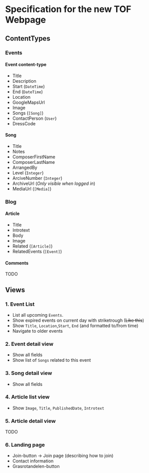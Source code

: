 # Specification for the new TOF Webpage

## ContentTypes

### Events

#### Event content-type

 * Title
 * Description
 * Start (`DateTime`)
 * End (`DateTime`)
 * Location
 * GoogleMapsUrl
 * Image
 * Songs (`[Song]`)
 * ContactPerson (`User`)
 * DressCode

#### Song

 * Title
 * Notes
 * ComposerFirstName
 * ComposerLastName
 * ArrangedBy
 * Level (`Integer`)
 * ArciveNumber (`Integer`)
 * ArchiveUrl (*Only visible when logged in*)
 * MediaUrl (`[Media]`)

### Blog

#### Article

 * Title
 * Introtext
 * Body
 * Image
 * Related (`[Article]`)
 * RelatedEvents (`[Event]`)
 
#### Comments

TODO

## Views

### 1. Event List

 * List all upcoming `Events`.
 * Show expired events on current day with striketrough (~~Like this~~)
 * Show `Title`, `Location`,`Start`, `End` (and formatted to/from time)
 * Navigate to older events

### 2. Event detail view
 
 * Show all fields
 * Show list of `Songs` related to this event
 
### 3. Song detail view

 * Show all fields

### 4. Article list view

 * Show `Image`, `Title`, `PublishedDate`, `Introtext`

### 5. Article detail view

TODO

### 6. Landing page

 * Join-button → Join page (describing how to join)
 * Contact information
 * Grasrotandelen-button

